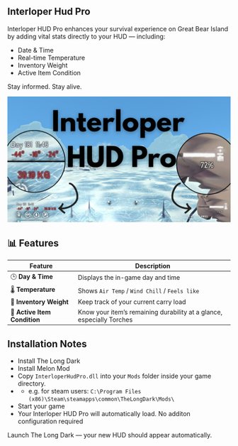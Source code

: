 ## Interloper Hud Pro

Interloper HUD Pro enhances your survival experience on Great Bear Island by adding vital stats directly to your HUD — including:
* Date & Time
* Real-time Temperature
* Inventory Weight
* Active Item Condition

Stay informed. Stay alive.

![Screenshot](./Interloper_hud_pro.png)



## 📊 Features
| Feature | Description |
|----------|--------------|
| 🕒 **Day & Time** | Displays the in-game day and time |
| 🌡️ **Temperature** | Shows `Air Temp` / `Wind Chill` / `Feels like`  |
| 🎒 **Inventory Weight** | Keep track of your current carry load |
| 🔧 **Active Item Condition** | Know your item’s remaining durability at a glance, especially Torches |


## Installation Notes

* Install The Long Dark
* Install Melon Mod
* Copy `InterloperHudPro.dll` into your `Mods` folder inside your game directory.
* * e.g. for steam users: `C:\Program Files (x86)\Steam\steamapps\common\TheLongDark\Mods\`
* Start your game
* Your Interloper HUD Pro will automatically load. No additon configuration required


Launch The Long Dark — your new HUD should appear automatically.

